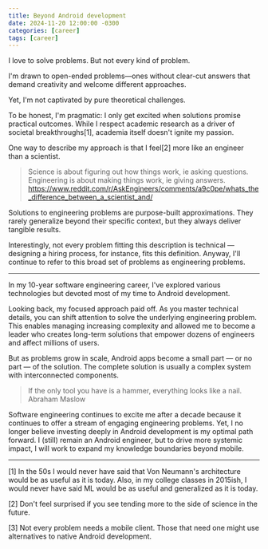 ```yaml
---
title: Beyond Android development
date: 2024-11-20 12:00:00 -0300
categories: [career]
tags: [career]
---
```


I love to solve problems. But not every kind of problem.

I'm drawn to open-ended problems—ones without clear-cut answers that demand creativity and welcome different approaches.

Yet, I'm not captivated by pure theoretical challenges.

To be honest, I'm pragmatic: I only get excited when solutions promise practical outcomes. While I respect academic research as a driver of societal breakthroughs[1], academia itself doesn't ignite my passion.

One way to describe my approach is that I feel[2] more like an engineer than a scientist.

> Science is about figuring out how things work, ie asking questions. Engineering is about making things work, ie giving answers.
> https://www.reddit.com/r/AskEngineers/comments/a9c0pe/whats_the_difference_between_a_scientist_and/

Solutions to engineering problems are purpose-built approximations. They rarely generalize beyond their specific context, but they always deliver tangible results.

Interestingly, not every problem fitting this description is technical — designing a hiring process, for instance, fits this definition. Anyway, I'll continue to refer to this broad set of problems as engineering problems.

---

In my 10-year software engineering career, I've explored various technologies but devoted most of my time to Android development.

Looking back, my focused approach paid off. As you master technical details, you can shift attention to solve the underlying engineering problem. This enables managing increasing complexity and allowed me to become a leader who creates long-term solutions that empower dozens of engineers and affect millions of users.

But as problems grow in scale, Android apps become a small part — or no part — of the solution. The complete solution is usually a complex system with interconnected components.

> If the only tool you have is a hammer, everything looks like a nail.
> Abraham Maslow

Software engineering continues to excite me after a decade because it continues to offer a stream of engaging engineering problems. Yet, I no longer believe investing deeply in Android development is my optimal path forward. I (still) remain an Android engineer, but to drive more systemic impact, I will work to expand my knowledge boundaries beyond mobile.

---

[1] In the 50s I would never have said that Von Neumann's architecture would be as useful as it is today. Also, in my college classes in 2015ish, I would never have said ML would be as useful and generalized as it is today.

[2] Don't feel surprised if you see tending more to the side of science in the future.

[3] Not every problem needs a mobile client. Those that need one might use alternatives to native Android development.
